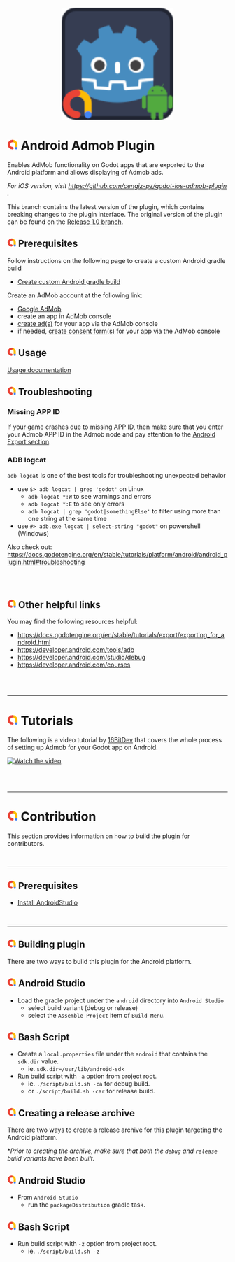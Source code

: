 <p align="center">
	<img width="256" height="256" src="../demo/assets/admob-android.png">
</p>

# <img src="../addon/icon.png" width="24"> Android Admob Plugin

Enables AdMob functionality on Godot apps that are exported to the Android platform and allows 
displaying of Admob ads.

_For iOS version, visit https://github.com/cengiz-pz/godot-ios-admob-plugin ._

This branch contains the latest version of the plugin, which contains breaking changes to the plugin
interface. The original version of the plugin can be found on the
[Release 1.0 branch](https://github.com/cengiz-pz/godot-android-admob-plugin/tree/release-1.0).

## <img src="../addon/icon.png" width="20"> Prerequisites
Follow instructions on the following page to create a custom Android gradle build
- [Create custom Android gradle build](https://docs.godotengine.org/en/stable/tutorials/export/android_gradle_build.html)

Create an AdMob account at the following link:
- [Google AdMob](https://admob.google.com/)
- create an app in AdMob console
- [create ad(s)](https://support.google.com/admob/answer/6173650?hl=en) for your app via the AdMob console
- if needed, [create consent form(s)](https://support.google.com/admob/answer/10113207?hl=en) for your app via the AdMob console

## <img src="../addon/icon.png" width="20"> Usage

[Usage documentation](../README.md#usage)

## <img src="../addon/icon.png" width="20"> Troubleshooting

### Missing APP ID
If your game crashes due to missing APP ID, then make sure that you enter your Admob APP ID in the Admob node and pay attention to the [Android Export section](#android-export).

### ADB logcat
`adb logcat` is one of the best tools for troubleshooting unexpected behavior
- use `$> adb logcat | grep 'godot'` on Linux
	- `adb logcat *:W` to see warnings and errors
	- `adb logcat *:E` to see only errors
	- `adb logcat | grep 'godot|somethingElse'` to filter using more than one string at the same time
- use `#> adb.exe logcat | select-string "godot"` on powershell (Windows)

Also check out:
https://docs.godotengine.org/en/stable/tutorials/platform/android/android_plugin.html#troubleshooting

<br/><br/>

## <img src="../addon/icon.png" width="20"> Other helpful links

You may find the following resources helpful:

- https://docs.godotengine.org/en/stable/tutorials/export/exporting_for_android.html
- https://developer.android.com/tools/adb
- https://developer.android.com/studio/debug
- https://developer.android.com/courses

<br/><br/>

---
# <img src="../addon/icon.png" width="24"> Tutorials
The following is a video tutorial by [16BitDev](https://www.youtube.com/@16bitdev) that covers the whole process of setting up Admob for your Godot app on Android.

[![Watch the video](https://img.youtube.com/vi/V9_Gpy0R3RE/0.jpg)](https://www.youtube.com/watch?v=V9_Gpy0R3RE)

<br/><br/>

___

# <img src="../addon/icon.png" width="24"> Contribution

This section provides information on how to build the plugin for contributors.

<br/>

___

## <img src="../addon/icon.png" width="20"> Prerequisites

- [Install AndroidStudio](https://developer.android.com/studio)

<br/>

___

## <img src="../addon/icon.png" width="20"> Building plugin

There are two ways to build this plugin for the Android platform.

## <img src="../addon/icon.png" width="20"> Android Studio

- Load the gradle project under the `android` directory into `Android Studio`
	- select build variant (debug or release)
	- select the `Assemble Project` item of `Build Menu`.

## <img src="../addon/icon.png" width="20"> Bash Script

- Create a `local.properties` file under the `android` that contains the `sdk.dir` value.
	- ie. `sdk.dir=/usr/lib/android-sdk`
- Run build script with `-a` option from project root.
	- ie. `./script/build.sh -ca` for debug build.
	- or `./script/build.sh -car` for release build.

## <img src="../addon/icon.png" width="20"> Creating a release archive

There are two ways to create a release archive for this plugin targeting the Android platform.

*_Prior to creating the archive, make sure that both the `debug` and `release` build variants have been built._

## <img src="../addon/icon.png" width="20"> Android Studio

- From `Android Studio`
	- run the `packageDistribution` gradle task.

## <img src="../addon/icon.png" width="20"> Bash Script

- Run build script with `-z` option from project root.
	- ie. `./script/build.sh -z`
